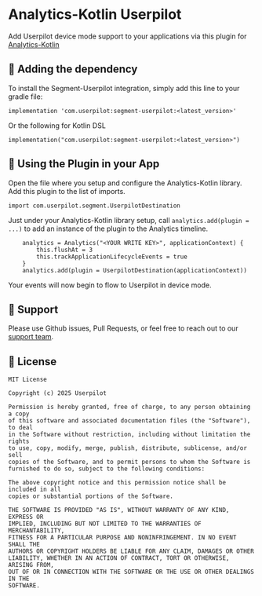 # Analytics-Kotlin Userpilot

Add Userpilot device mode support to your applications via this plugin for [Analytics-Kotlin](https://github.com/segmentio/analytics-kotlin)


## 🚀 Adding the dependency

To install the Segment-Userpilot integration, simply add this line to your gradle file:

```
implementation 'com.userpilot:segment-userpilot:<latest_version>'
```

Or the following for Kotlin DSL

```
implementation("com.userpilot:segment-userpilot:<latest_version>")
```

## 📝 Using the Plugin in your App

Open the file where you setup and configure the Analytics-Kotlin library.  Add this plugin to the list of imports.

```
import com.userpilot.segment.UserpilotDestination
```

Just under your Analytics-Kotlin library setup, call `analytics.add(plugin = ...)` to add an instance of the plugin to the Analytics timeline.

```
    analytics = Analytics("<YOUR WRITE KEY>", applicationContext) {
        this.flushAt = 3
        this.trackApplicationLifecycleEvents = true
    }
    analytics.add(plugin = UserpilotDestination(applicationContext))
```

Your events will now begin to flow to Userpilot in device mode.

## 📧 Support

Please use Github issues, Pull Requests, or feel free to reach out to our [support team](mailto:dev@userpilot.co).


## 📄 License
```
MIT License

Copyright (c) 2025 Userpilot

Permission is hereby granted, free of charge, to any person obtaining a copy
of this software and associated documentation files (the "Software"), to deal
in the Software without restriction, including without limitation the rights
to use, copy, modify, merge, publish, distribute, sublicense, and/or sell
copies of the Software, and to permit persons to whom the Software is
furnished to do so, subject to the following conditions:

The above copyright notice and this permission notice shall be included in all
copies or substantial portions of the Software.

THE SOFTWARE IS PROVIDED "AS IS", WITHOUT WARRANTY OF ANY KIND, EXPRESS OR
IMPLIED, INCLUDING BUT NOT LIMITED TO THE WARRANTIES OF MERCHANTABILITY,
FITNESS FOR A PARTICULAR PURPOSE AND NONINFRINGEMENT. IN NO EVENT SHALL THE
AUTHORS OR COPYRIGHT HOLDERS BE LIABLE FOR ANY CLAIM, DAMAGES OR OTHER
LIABILITY, WHETHER IN AN ACTION OF CONTRACT, TORT OR OTHERWISE, ARISING FROM,
OUT OF OR IN CONNECTION WITH THE SOFTWARE OR THE USE OR OTHER DEALINGS IN THE
SOFTWARE.
```
